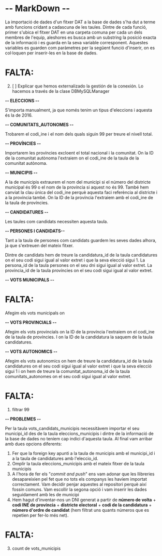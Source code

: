 # **-- MarkDown --**

La importació de dades d'un fitxer DAT a la base de dades s'ha dut a terme amb funcions cridant a cadascuna de les taules.
Dintre de cada funció, primer s'ubica el fitxer DAT en una carpeta comuna per cada un dels membres de l'equip, aleshores es busca amb un substring la posició exacta de la informació i es guarda en la seva variable corresponent.
Aquestes variables es guarden com paràmetres per la següent funció d'inserir, on es col·loquen per inserir-les en la base de dades.
# FALTA:
2. [ ] Explicar que hemos externalizado la gestión de la conexión. Lo hacemos a través de la clase DBMySQLManager


 **-- ELECCIONS --**

S'importa manualment, ja que només tenim un tipus d'eleccions i aquesta és la de 2016.

**-- COMUNITATS_AUTONOMES --**

Trobarem el codi_ine i el nom dels quals siguin 99 per treure el nivell total.

**-- PROVÍNCIES --**

Importarem les províncies excloent el total nacional i la comunitat. On la ID de la comunitat autònoma 
l'extraiem on el codi_ine de la taula de la comunitat autònoma.

**-- MUNICIPIS --**

A la de municipis extraurem el nom del municipi si el número del districte municipal és 99 o el nom de la província si aquest no és 99. També hem canviat la clau única del codi_ine perquè 
aquesta faci referència al districte i a la província també.
On la ID de la província l'extraiem amb el codi_ine de la taula de províncies.

**-- CANDIDATURES --**

Les taules com candidats necessiten aquesta taula.

**-- PERSONES I CANDIDATS--**

Tant a la taula de persones com candidats guardem les seves dades alhora, ja que s'extreuen del mateix fitxer.

Dintre de candidats hem de treure la candidatura_id de la taula candidatures on el seu codi sigui igual al valor
extret i que la seva elecció sigui 1.
La persona_id de la taula persones on el seu dni sigui igual al valor
extret.
La provincia_id de la taula províncies on el seu codi sigui igual al valor
extret.

**-- VOTS MUNICIPALS --**
# FALTA:
Afegim els vots municipals on 

**-- VOTS PROVINCIALS  --**

Afegim els vots provincials on la ID de la província l'extraiem on el codi_ine de la taula de províncies.
I on la ID de la candidatura la saquem de la taula candidatures.

**-- VOTS AUTONOMICS --**

Afegim els vots autonomics on hem de treure la candidatura_id de la taula candidatures on el seu codi sigui igual al valor
extret i que la seva elecció sigui 1 i on hem de treure la comunitat_autonoma_id de la taula comunitats_autonomes on el seu codi sigui igual al valor
extret.
# FALTA:

1. filtrar 99

**-- PROBLEMES --**

Per la taula vots_candidats_municipis necessitàvem importar el seu municipi_id des de la taula eleccions_municipis 
i dintre de la informació de la base de dades no teníem cap indici d'aquesta taula.
Al final vam arribar amb dues opcions diferents:

1. Fer que la foreign key apunti a la taula de municipis amb el municipi_id i a la taula de candidatures amb l'eleccio_id.
2. Omplir la taula eleccions_municipis amb el mateix fitxer de la taula municipis
3. A l'hora de fer els "_commit and push_" ens vam adonar que les llibreries desapareixien pel fet que no tots els companys les havíem importat correctament. Vam decidir penjar aquestes al repositori perquè així fossin comuns.
Vam escollir la segona opció i vam inserir les dades seguidament amb les de municipi
4. Hem hagut d'inventar-nos un DNI generat a partir de **número de volta** + **codi INE de província** + **districte electoral** + **codi de la candidatura** + **número d'ordre de candidat** (hem filtrat uns quants números que es repetien per fer-lo més net).



# FALTA:
3. count de vots_municipis